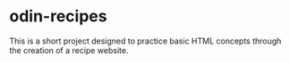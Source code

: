 # odin-recipes
This is a short project designed to practice basic HTML concepts through the
creation of a recipe website.
